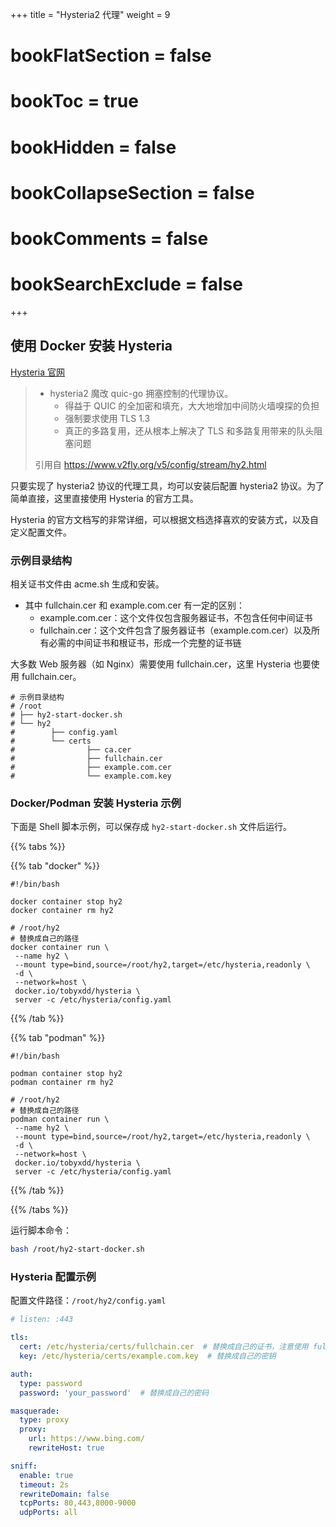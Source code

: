 +++
title = "Hysteria2 代理"
weight = 9
# bookFlatSection = false
# bookToc = true
# bookHidden = false
# bookCollapseSection = false
# bookComments = false
# bookSearchExclude = false
+++

## 使用 Docker 安装 Hysteria

[Hysteria 官网](https://v2.hysteria.network/zh/)

> - hysteria2 魔改 quic-go 拥塞控制的代理协议。
>     - 得益于 QUIC 的全加密和填充，大大地增加中间防火墙嗅探的负担
>     - 强制要求使用 TLS 1.3
>     - 真正的多路复用，还从根本上解决了 TLS 和多路复用带来的队头阻塞问题
>
> 引用自 https://www.v2fly.org/v5/config/stream/hy2.html

只要实现了 hysteria2 协议的代理工具，均可以安装后配置 hysteria2 协议。为了简单直接，这里直接使用 Hysteria 的官方工具。

Hysteria 的官方文档写的非常详细，可以根据文档选择喜欢的安装方式，以及自定义配置文件。

### 示例目录结构

相关证书文件由 acme.sh 生成和安装。

- 其中 fullchain.cer 和 example.com.cer 有一定的区别：
    - example.com.cer：这个文件仅包含服务器证书，不包含任何中间证书
    - fullchain.cer：这个文件包含了服务器证书（example.com.cer）以及所有必需的中间证书和根证书，形成一个完整的证书链

大多数 Web 服务器（如 Nginx）需要使用 fullchain.cer，这里 Hysteria 也要使用 fullchain.cer。

```shell
# 示例目录结构
# /root
# ├── hy2-start-docker.sh
# └── hy2
#        ├── config.yaml
#        └── certs
#                ├── ca.cer
#                ├── fullchain.cer
#                ├── example.com.cer
#                └── example.com.key
```

### Docker/Podman 安装 Hysteria 示例

下面是 Shell 脚本示例，可以保存成 `hy2-start-docker.sh` 文件后运行。

{{% tabs %}}

{{% tab "docker" %}}

```shell
#!/bin/bash

docker container stop hy2
docker container rm hy2

# /root/hy2
# 替换成自己的路径
docker container run \
 --name hy2 \
 --mount type=bind,source=/root/hy2,target=/etc/hysteria,readonly \
 -d \
 --network=host \
 docker.io/tobyxdd/hysteria \
 server -c /etc/hysteria/config.yaml
```

{{% /tab %}}

{{% tab "podman" %}}

```shell
#!/bin/bash

podman container stop hy2
podman container rm hy2

# /root/hy2
# 替换成自己的路径
podman container run \
 --name hy2 \
 --mount type=bind,source=/root/hy2,target=/etc/hysteria,readonly \
 -d \
 --network=host \
 docker.io/tobyxdd/hysteria \
 server -c /etc/hysteria/config.yaml
```

{{% /tab %}}

{{% /tabs %}}

运行脚本命令：

```bash
bash /root/hy2-start-docker.sh
```

### Hysteria 配置示例

配置文件路径：`/root/hy2/config.yaml`

```yaml
# listen: :443 

tls:
  cert: /etc/hysteria/certs/fullchain.cer  # 替换成自己的证书，注意使用 fullchain.cer 证书
  key: /etc/hysteria/certs/example.com.key  # 替换成自己的密钥

auth:
  type: password
  password: 'your_password'  # 替换成自己的密码

masquerade: 
  type: proxy
  proxy:
    url: https://www.bing.com/ 
    rewriteHost: true

sniff:
  enable: true 
  timeout: 2s 
  rewriteDomain: false 
  tcpPorts: 80,443,8000-9000 
  udpPorts: all
```
